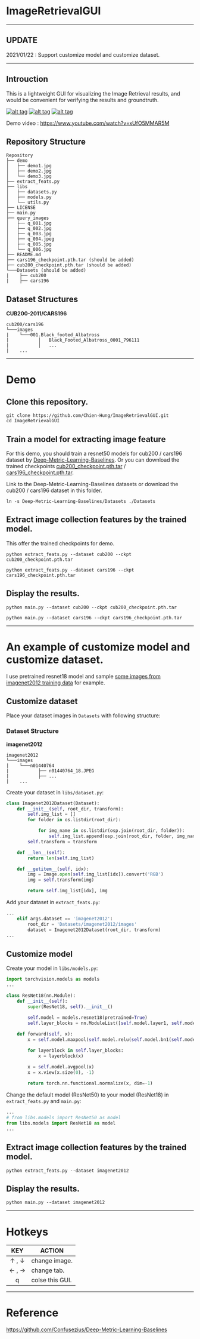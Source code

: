 # ImageRetrievalGUI

---

## UPDATE

2021/01/22 : Support customize model and customize dataset.

---

## Introuction

This is a lightweight GUI for visualizing the Image Retrieval results, and would be convenient for verifying the results and groundtruth. 

[![alt tag](./demo/demo1.jpg)](https://www.youtube.com/watch?v=xUfO5MMAR5M)
[![alt tag](./demo/demo2.jpg)](https://www.youtube.com/watch?v=xUfO5MMAR5M)
[![alt tag](./demo/demo3.gif)](https://www.youtube.com/watch?v=xUfO5MMAR5M)

Demo video : https://www.youtube.com/watch?v=xUfO5MMAR5M

## Repository Structure

```
Repository
├── demo
│   ├── demo1.jpg
│   ├── demo2.jpg
│   └── demo3.jpg
├── extract_feats.py
├── libs
│   ├── datasets.py
│   ├── models.py
│   └── utils.py
├── LICENSE
├── main.py
├── query_images
│   ├── q_001.jpg
│   ├── q_002.jpg
│   ├── q_003.jpg
│   ├── q_004.jpeg
│   ├── q_005.jpg
│   └── q_006.jpg
├── README.md
├── cars196_checkpoint.pth.tar (should be added)
├── cub200_checkpoint.pth.tar (should be added)
└───Datasets (should be added)
|    ├── cub200
|    ├── cars196
```

## Dataset Structures
__CUB200-2011/CARS196__
```
cub200/cars196
└───images
|    └───001.Black_footed_Albatross
|           │   Black_Footed_Albatross_0001_796111
|           │   ...
|    ...
```

---

# Demo


## Clone this repository.

```
git clone https://github.com/Chien-Hung/ImageRetrievalGUI.git
cd ImageRetrievalGUI
```

## Train a model for extracting image feature

For this demo, you should train a resnet50 models for cub200 / cars196 dataset by [Deep-Metric-Learning-Baselines](https://github.com/Confusezius/Deep-Metric-Learning-Baselines). Or you can download the trained checkpoints [cub200_checkpoint.pth.tar](https://drive.google.com/file/d/1Gem3-9mzutHbNtBVQS8yIi_DPOG0YV2S/view?usp=sharing) / [cars196_checkpoint.pth.tar](https://drive.google.com/file/d/1wvP3Engemk9RTwiE6cZJjjjonXLXscEA/view?usp=sharing).

Link to the Deep-Metric-Learning-Baselines datasets or download the cub200 / cars196 dataset in this folder.

```
ln -s Deep-Metric-Learning-Baselines/Datasets ./Datasets
```

## Extract image collection features by the trained model.

This offer the trained checkpoints for demo.

```
python extract_feats.py --dataset cub200 --ckpt cub200_checkpoint.pth.tar
```

```
python extract_feats.py --dataset cars196 --ckpt cars196_checkpoint.pth.tar
```

## Display the results.

```
python main.py --dataset cub200 --ckpt cub200_checkpoint.pth.tar 
```

```
python main.py --dataset cars196 --ckpt cars196_checkpoint.pth.tar
```
---

# An example of customize model and customize dataset.

I use pretrained resnet18 model and sample [some images from imagenet2012 training data](https://drive.google.com/file/d/11smWj5QzM6IcUIRTP0YYlvAI23bIhEQA/view?usp=sharing) for example.

## Customize dataset

Place your dataset images in `Datasets` with following structure:

### Dataset Structure
__imagenet2012__
```
imagenet2012
└───images
|    └───n01440764
|           ├── n01440764_18.JPEG
|           ├── ...
|    ...
```

Create your dataset in `libs/dataset.py`:

```python
class Imagenet2012Dataset(Dataset):
    def __init__(self, root_dir, transform):
        self.img_list = []
        for folder in os.listdir(root_dir):

            for img_name in os.listdir(osp.join(root_dir, folder)):
                self.img_list.append(osp.join(root_dir, folder, img_name))
        self.transform = transform

    def __len__(self):
        return len(self.img_list)

    def __getitem__(self, idx):
        img = Image.open(self.img_list[idx]).convert('RGB')
        img = self.transform(img)

        return self.img_list[idx], img
```

Add your dataset in `extract_feats.py`:

```python
...
    elif args.dataset == 'imagenet2012':
        root_dir = 'Datasets/imagenet2012/images'
        dataset = Imagenet2012Dataset(root_dir, transform)
...
```

## Customize model

Create your model in `libs/models.py`:

```python
import torchvision.models as models
...

class ResNet18(nn.Module):
    def __init__(self):
        super(ResNet18, self).__init__()
        
        self.model = models.resnet18(pretrained=True)
        self.layer_blocks = nn.ModuleList([self.model.layer1, self.model.layer2, self.model.layer3, self.model.layer4])

    def forward(self, x):
        x = self.model.maxpool(self.model.relu(self.model.bn1(self.model.conv1(x))))

        for layerblock in self.layer_blocks:
            x = layerblock(x)

        x = self.model.avgpool(x)
        x = x.view(x.size(0), -1)
        
        return torch.nn.functional.normalize(x, dim=-1)
```

Change the default model (ResNet50) to your model (ResNet18) in `extract_feats.py` and `main.py`:

```python
...
# from libs.models import ResNet50 as model
from libs.models import ResNet18 as model
...
```

## Extract image collection features by the trained model.

```
python extract_feats.py --dataset imagenet2012
```

## Display the results.

```
python main.py --dataset imagenet2012
```

---

# Hotkeys

|     KEY    | ACTION                                    |
|:----------:|-------------------------------------------|
|   ↑ , ↓    | change image.                              |
|   ← , →    | change tab.                                | 
|     q     | colse this GUI.                            |

---

# Reference  

https://github.com/Confusezius/Deep-Metric-Learning-Baselines
